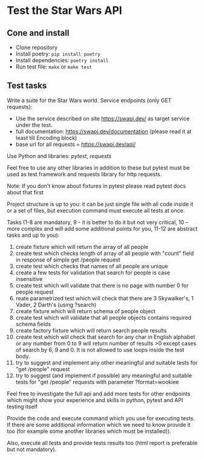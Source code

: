 # Test the Star Wars API

## Cone and install
- Clone repository
- Install poetry: `pip install poetry`
- Install dependencies: `poetry install`
- Run test file: `make` or `make test`


## Test tasks
Write a suite for the Star Wars world. Service endpoints (only GET requests):


- Use the service described on site https://swapi.dev/ as target service under the test.
- full documentation: https://swapi.dev/documentation  (please read it at least till Encoding block)
- base url for all requests = https://swapi.dev/api/

Use Python and libraries: _pytest_, _requests_ 

Feel free to use any other libraries in addition to these but pytest must be used as test framework and requests library for http requests.

Note: If you don't know about fixtures in pytest please read pytest docs about that first

Project structure is up to you: it can be just single file with all code inside it or a set of files, but execution command must execute all tests at once.

 Tasks (1-8 are mandatory, 9 - it is better to do it but not very critical, 10 – more complex and will add some additional points for you, 11-12 are abstract tasks and up to you):


1. create fixture which will return the array of all people
2. create test which checks length of array of all people with "count" field in response of simple get /people request
3. create test which checks that names of all people are unique
4. create a few tests for validation that search for people is case insensitive
5. create test which will validate that there is no page with number 0 for people request
6. reate parametrized test which will check that there are 3 Skywalker's, 1 Vader, 2 Darth's (using ?search)
7. create fixture which will return schema of people object
8. create test which will validate that all people objects contains required schema fields
9. create factory fixture which will return search people results
10. create test which will check that search for any char in English alphabet or any number from 0 to 9 will return number of results >0 except cases of search by 6, 9 and 0. It is not allowed to use loops inside the test body.
11. try to suggest and implement any other meaningful and suitable tests for "get /people" request
12. try to suggest (and implement if possible) any meaningful and suitable tests for "get /people" requests with parameter ?format=wookiee

Feel free to investigate the full api and add more tests for other endpoints which might show your experience and skills in python, pytest and API testing itself

Provide the code and execute command which you use for executing tests. If there are some additional information which we need to know provide it too (for example some another libraries which must be installed)).

Also, execute all tests and provide tests results too (html report is preferable but not mandatory).